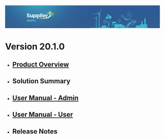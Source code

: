 ![LeanSwift Supplier Portal](../../../images/banner-supplier-portal.jpg)

# Version 20.1.0

- ## [Product Overview](20.1.0/overview-supplier-portal.md)

- ## Solution Summary

- ## [User Manual - Admin](20.1.0/usermanual-supplierportal-admin.md)

- ## [User Manual - User](20.1.0/usermanual-supplierportal-user.md)

- ## Release Notes
